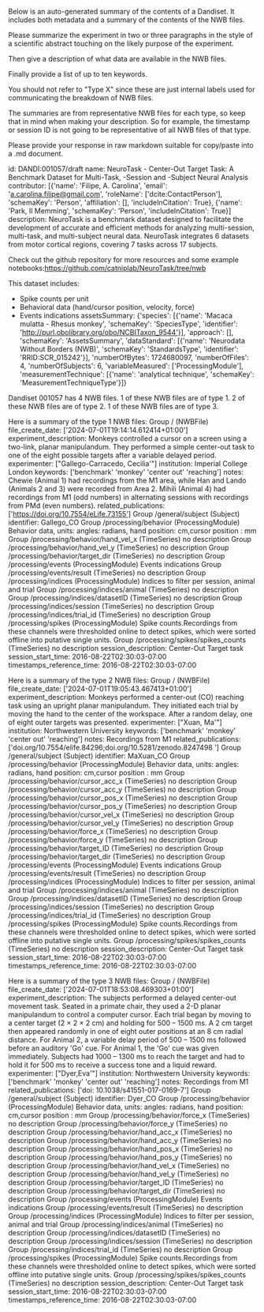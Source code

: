 
Below is an auto-generated summary of the contents of a Dandiset. It includes both metadata and a summary of the contents of the NWB files.

Please summarize the experiment in two or three paragraphs in the style of a scientific abstract touching on the likely purpose of the experiment.

Then give a description of what data are available in the NWB files.

Finally provide a list of up to ten keywords.

You should not refer to "Type X" since these are just internal labels used for communicating the breakdown of NWB files.

The summaries are from representative NWB files for each type, so keep that in mind when making your description. So for example, the timestamp or session ID is not going to be representative of all NWB files of that type.

Please provide your response in raw markdown suitable for copy/paste into a .md document.


id: DANDI:001057/draft
name: NeuroTask - Center-Out Target Task: A Benchmark Dataset for Multi-Task, -Session and -Subject Neural Analysis
contributor: [{'name': 'Filipe, A. Carolina', 'email': 'a.carolina.filipe@gmail.com', 'roleName': ['dcite:ContactPerson'], 'schemaKey': 'Person', 'affiliation': [], 'includeInCitation': True}, {'name': 'Park, Il Memming', 'schemaKey': 'Person', 'includeInCitation': True}]
description: NeuroTask is a benchmark dataset designed to facilitate the development of accurate and efficient methods for analyzing multi-session, multi-task, and multi-subject neural data. NeuroTask integrates 6 datasets from motor cortical regions, covering 7 tasks across 17 subjects.

Check out the github repository for more resources and some example notebooks:https://github.com/catniplab/NeuroTask/tree/nwb

This dataset includes:
- Spike counts per unit
- Behavioral data (hand/cursor position, velocity, force)
- Events indications
assetsSummary: {'species': [{'name': 'Macaca mulatta - Rhesus monkey', 'schemaKey': 'SpeciesType', 'identifier': 'http://purl.obolibrary.org/obo/NCBITaxon_9544'}], 'approach': [], 'schemaKey': 'AssetsSummary', 'dataStandard': [{'name': 'Neurodata Without Borders (NWB)', 'schemaKey': 'StandardsType', 'identifier': 'RRID:SCR_015242'}], 'numberOfBytes': 1724680097, 'numberOfFiles': 4, 'numberOfSubjects': 6, 'variableMeasured': ['ProcessingModule'], 'measurementTechnique': [{'name': 'analytical technique', 'schemaKey': 'MeasurementTechniqueType'}]}

Dandiset 001057 has 4 NWB files.
1 of these NWB files are of type 1.
2 of these NWB files are of type 2.
1 of these NWB files are of type 3.


Here is a summary of the type 1 NWB files:
  Group / (NWBFile) 
  file_create_date: ['2024-07-01T19:14:14.612414+01:00']
  experiment_description: Monkeys controlled a cursor on a screen using a two-link, planar manipulandum. They performed a simple center-out task to one of the eight possible targets after a variable delayed period.
  experimenter: ["Gallego-Carracedo, Cecilia'"]
  institution: Imperial College London
  keywords: ['benchmark' 'monkey' 'center out' 'reaching']
  notes: Chewie (Animal 1) had recordings from the M1 area, while Han and Lando (Animals 2 and 3) were recorded from Area 2. Mihili (Animal 4) had recordings from M1 (odd numbers) in alternating sessions with recordings from PMd (even numbers).
  related_publications: ['https://doi.org/10.7554/eLife.73155']
  Group /general/subject (Subject) 
  identifier: Gallego_CO
  Group /processing/behavior (ProcessingModule) Behavior data, units: angles: radians, hand position: cm,cursor position : mm 
  Group /processing/behavior/hand_vel_x (TimeSeries) no description
  Group /processing/behavior/hand_vel_y (TimeSeries) no description
  Group /processing/behavior/target_dir (TimeSeries) no description
  Group /processing/events (ProcessingModule) Events indications
  Group /processing/events/result (TimeSeries) no description
  Group /processing/indices (ProcessingModule) Indices to filter per session, animal and trial
  Group /processing/indices/animal (TimeSeries) no description
  Group /processing/indices/datasetID (TimeSeries) no description
  Group /processing/indices/session (TimeSeries) no description
  Group /processing/indices/trial_id (TimeSeries) no description
  Group /processing/spikes (ProcessingModule) Spike counts.Recordings from these channels were thresholded online to detect spikes, which were sorted offline into putative single units. 
  Group /processing/spikes/spikes_counts (TimeSeries) no description
  session_description: Center-Out Target task
  session_start_time: 2016-08-22T02:30:03-07:00
  timestamps_reference_time: 2016-08-22T02:30:03-07:00


Here is a summary of the type 2 NWB files:
  Group / (NWBFile) 
  file_create_date: ['2024-07-01T19:05:43.467413+01:00']
  experiment_description: Monkeys performed a center-out (CO) reaching task using an upright planar manipulandum. They initiated each trial by moving the hand to the center of the workspace. After a random delay, one of eight outer targets was presented.
  experimenter: ["Xuan, Ma'"]
  institution: Northwestern University
  keywords: ['benchmark' 'monkey' 'center out' 'reaching']
  notes: Recordings from M1
  related_publications: ['doi.org/10.7554/elife.84296;doi.org/10.5281/zenodo.8247498 ']
  Group /general/subject (Subject) 
  identifier: MaXuan_CO
  Group /processing/behavior (ProcessingModule) Behavior data, units: angles: radians, hand position: cm,cursor position : mm 
  Group /processing/behavior/cursor_acc_x (TimeSeries) no description
  Group /processing/behavior/cursor_acc_y (TimeSeries) no description
  Group /processing/behavior/cursor_pos_x (TimeSeries) no description
  Group /processing/behavior/cursor_pos_y (TimeSeries) no description
  Group /processing/behavior/cursor_vel_x (TimeSeries) no description
  Group /processing/behavior/cursor_vel_y (TimeSeries) no description
  Group /processing/behavior/force_x (TimeSeries) no description
  Group /processing/behavior/force_y (TimeSeries) no description
  Group /processing/behavior/target_ID (TimeSeries) no description
  Group /processing/behavior/target_dir (TimeSeries) no description
  Group /processing/events (ProcessingModule) Events indications
  Group /processing/events/result (TimeSeries) no description
  Group /processing/indices (ProcessingModule) Indices to filter per session, animal and trial
  Group /processing/indices/animal (TimeSeries) no description
  Group /processing/indices/datasetID (TimeSeries) no description
  Group /processing/indices/session (TimeSeries) no description
  Group /processing/indices/trial_id (TimeSeries) no description
  Group /processing/spikes (ProcessingModule) Spike counts.Recordings from these channels were thresholded online to detect spikes, which were sorted offline into putative single units. 
  Group /processing/spikes/spikes_counts (TimeSeries) no description
  session_description: Center-Out Target task
  session_start_time: 2016-08-22T02:30:03-07:00
  timestamps_reference_time: 2016-08-22T02:30:03-07:00


Here is a summary of the type 3 NWB files:
  Group / (NWBFile) 
  file_create_date: ['2024-07-01T18:53:08.469303+01:00']
  experiment_description: The subjects performed a delayed center-out movement task. Seated in a primate chair, they used a 2-D planar manipulandum to control a computer cursor. Each trial began by moving to a center target (2 × 2 × 2 cm) and holding for 500 – 1500 ms. A 2 cm target then appeared randomly in one of eight outer positions at an 8 cm radial distance. For Animal 2, a variable delay period of 500 – 1500 ms followed before an auditory 'Go' cue. For Animal 1, the 'Go' cue was given immediately. Subjects had 1000 – 1300 ms to reach the target and had to hold it for 500 ms to receive a success tone and a liquid reward.
  experimenter: ["Dyer,Eva'"]
  institution: Northwestern University
  keywords: ['benchmark' 'monkey' 'center out' 'reaching']
  notes: Recordings from M1
  related_publications: ['doi: 10.1038/s41551-017-0169-7']
  Group /general/subject (Subject) 
  identifier: Dyer_CO
  Group /processing/behavior (ProcessingModule) Behavior data, units: angles: radians, hand position: cm,cursor position : mm 
  Group /processing/behavior/force_x (TimeSeries) no description
  Group /processing/behavior/force_y (TimeSeries) no description
  Group /processing/behavior/hand_acc_x (TimeSeries) no description
  Group /processing/behavior/hand_acc_y (TimeSeries) no description
  Group /processing/behavior/hand_pos_x (TimeSeries) no description
  Group /processing/behavior/hand_pos_y (TimeSeries) no description
  Group /processing/behavior/hand_vel_x (TimeSeries) no description
  Group /processing/behavior/hand_vel_y (TimeSeries) no description
  Group /processing/behavior/target_ID (TimeSeries) no description
  Group /processing/behavior/target_dir (TimeSeries) no description
  Group /processing/events (ProcessingModule) Events indications
  Group /processing/events/result (TimeSeries) no description
  Group /processing/indices (ProcessingModule) Indices to filter per session, animal and trial
  Group /processing/indices/animal (TimeSeries) no description
  Group /processing/indices/datasetID (TimeSeries) no description
  Group /processing/indices/session (TimeSeries) no description
  Group /processing/indices/trial_id (TimeSeries) no description
  Group /processing/spikes (ProcessingModule) Spike counts.Recordings from these channels were thresholded online to detect spikes, which were sorted offline into putative single units. 
  Group /processing/spikes/spikes_counts (TimeSeries) no description
  session_description: Center-Out Target task
  session_start_time: 2016-08-22T02:30:03-07:00
  timestamps_reference_time: 2016-08-22T02:30:03-07:00
